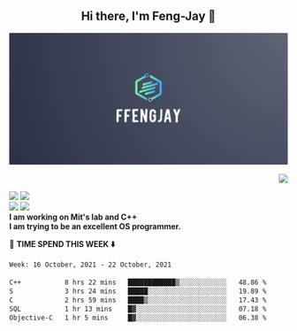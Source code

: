 <h2 align="center"> Hi there, I'm Feng-Jay 👋 </h2>  

![](https://github.com/Feng-Jay/DataStruct/blob/master/Image/1.png)  

<img align="right" src="https://github-readme-stats.vercel.app/api?username=Feng-Jay&show_icons=true&icon_color=CE1D2D&text_color=718096&bg_color=ffffff&hide_title=true" />


&emsp;

![](https://visitor-badge.glitch.me/badge?page_id=Feng-Jay.readme)
![](https://img.shields.io/badge/Concentrate-Cpp-blue)  
![](https://img.shields.io/badge/Rust-primer-orange)
![](https://img.shields.io/badge/Target-OS-9cf)  
**I am working on Mit's lab and C++**  
**I am trying to be an excellent OS programmer.**  


📘 **TIME SPEND THIS WEEK ⬇️**
<!--START_SECTION:waka-->
```text
Week: 16 October, 2021 - 22 October, 2021

C++           8 hrs 22 mins   ████████████▒░░░░░░░░░░░░   48.86 % 
S             3 hrs 24 mins   █████░░░░░░░░░░░░░░░░░░░░   19.89 % 
C             2 hrs 59 mins   ████▒░░░░░░░░░░░░░░░░░░░░   17.43 % 
SQL           1 hr 13 mins    █▓░░░░░░░░░░░░░░░░░░░░░░░   07.18 % 
Objective-C   1 hr 5 mins     █▓░░░░░░░░░░░░░░░░░░░░░░░   06.38 % 
```
<!--END_SECTION:waka-->
